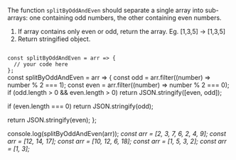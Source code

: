 The function `splitByOddAndEven` should separate a single array into sub-arrays: one containing odd numbers, the other containing even numbers.

1. If array contains only even or odd, return the array. Eg. [1,3,5] -> [1,3,5]
2. Return stringified object.

<codeblock language="javascript" type="exercise" testMode="multipleInput">
<code>
const splitByOddAndEven = arr => {
  // your code here
};
</code>

<solution>
const splitByOddAndEven = arr => {
  const odd = arr.filter((number) => number % 2 === 1);
  const even = arr.filter((number) => number % 2 === 0);
  if (odd.length > 0 && even.length > 0) return JSON.stringify([even, odd]);

  if (even.length === 0) return JSON.stringify(odd);

  return JSON.stringify(even);
};
</solution>

<testcases>
<caller>
console.log(splitByOddAndEven(arr));
</caller>
<testcase>
<i>
const arr = [2, 3, 7, 6, 2, 4, 9];
</i>
</testcase>
<testcase>
<i>
const arr = [12, 14, 17];
</i>
</testcase>
<testcase>
<i>
const arr = [10, 12, 6, 18];
</i>
</testcase>
<testcase>
<i>
const arr = [1, 5, 3, 2];
</i>
</testcase>
<testcase>
<i>
const arr = [1, 3];
</i>
</testcase>
</testcases>
</codeblock>